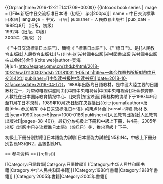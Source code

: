 {{Orphan|time=2016-12-21T14:17:09+00:00}}
{{Infobox book series
| image             = [[File:新版中日交流标准日本语（初级）.jpg|200px]]
| name             = 中日交流標準日本語
| language         = 中文、日語
| publisher        = 人民教育出版社
| pub_date         = 1988年8月（旧版，初级）<br />1992年（旧版，中级）<br>2005年（新版）
}}

《'''中日交流標準日本語'''》，簡稱《'''標準日本語'''》、《'''標日'''》。是[[人民教育出版社|人民教育出版社]]与{{link-ja|光村图书出版|光村図書出版|光村图书出版株式会社}}合作<ref>{{cite web|author=吴海涛|url=http://epaper.gmw.cn/zhdsb/html/2018-10/31/nw.D110000zhdsb_20181031_1-05.htm|title=一套合作图书所折射的中日交流40年|publisher=[[中华读书报|中华读书报]]|date=2018-10-31|accessdate=2019-04-17}}</ref>，1988年出版的日語教材，是中國大陸主要的日語教材之一，对应的电视讲座则由[[中国中央电视台|中国中央电视台]]社会教育部、人教社在日本国际教育情报中心、[[東寶|东宝映画]]等机构的协助下于1988年9月至11月在日本录制，1989年10月25日起在央视播出<ref>{{cite journal|author=唐磊|title=参加编写《中日交流标准日本语》的两点体会|journal=课程·教材·教法|year=1990|issue=5|issn=1000-0186|publisher=[[人民教育出版社|人民教育出版社]]|pages=38-40}}</ref>。最初分為初級上下冊和中級上下冊，共4冊。2005年出版《新版中日交流標準日本語》（新标日）後，推出高級上下冊。

初級上下冊分別對應[[日本語能力試驗|日本語能力試驗]]N5和N4，中級上下冊分別對應N3和N2，高級對應N1。

== 参考资料 ==
{{reflist}}

[[Category:日語教學|Category:日語教學]]
[[Category:中华人民共和国书籍|Category:中华人民共和国书籍]]
[[Category:1988年書籍|Category:1988年書籍]]
[[Category:2005年書籍|Category:2005年書籍]]